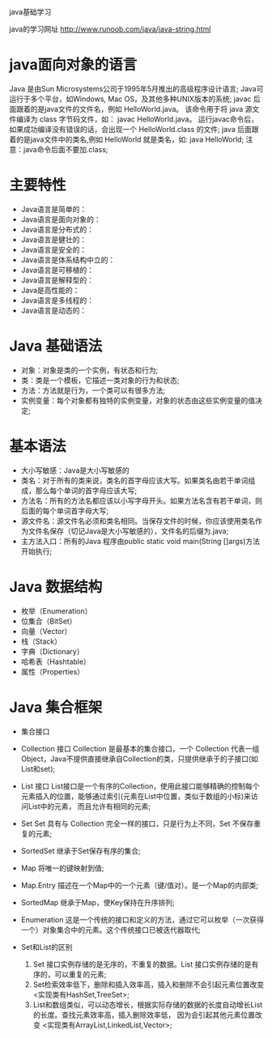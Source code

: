 java基础学习

java的学习网址
http://www.runoob.com/java/java-string.html  

# java面向对象的语言
Java 是由Sun Microsystems公司于1995年5月推出的高级程序设计语言;
Java可运行于多个平台，如Windows, Mac OS，及其他多种UNIX版本的系统;
javac 后面跟着的是java文件的文件名，例如 HelloWorld.java。 该命令用于将 java 源文件编译为 class 字节码文件，如： javac HelloWorld.java。
运行javac命令后，如果成功编译没有错误的话，会出现一个 HelloWorld.class 的文件;
java 后面跟着的是java文件中的类名,例如 HelloWorld 就是类名，如: java HelloWorld;
注意：java命令后面不要加.class;
# 主要特性
- Java语言是简单的：
- Java语言是面向对象的：
- Java语言是分布式的：
- Java语言是健壮的：
- Java语言是安全的：
- Java语言是体系结构中立的：
- Java语言是可移植的：
- Java语言是解释型的：
- Java是高性能的：
- Java语言是多线程的：
- Java语言是动态的：

# Java 基础语法
- 对象：对象是类的一个实例，有状态和行为;
- 类：类是一个模板，它描述一类对象的行为和状态;
- 方法：方法就是行为，一个类可以有很多方法;
- 实例变量：每个对象都有独特的实例变量，对象的状态由这些实例变量的值决定;

# 基本语法
- 大小写敏感：Java是大小写敏感的
- 类名：对于所有的类来说，类名的首字母应该大写。如果类名由若干单词组成，那么每个单词的首字母应该大写;
- 方法名：所有的方法名都应该以小写字母开头。如果方法名含有若干单词，则后面的每个单词首字母大写;
- 源文件名：源文件名必须和类名相同。当保存文件的时候，你应该使用类名作为文件名保存（切记Java是大小写敏感的），文件名的后缀为.java;
- 主方法入口：所有的Java 程序由public static void main(String []args)方法开始执行;

# Java 数据结构
- 枚举（Enumeration）
- 位集合（BitSet）
- 向量（Vector）
- 栈（Stack）
- 字典（Dictionary）
- 哈希表（Hashtable）
- 属性（Properties）

# Java 集合框架
- 集合接口
- Collection 接口
  Collection 是最基本的集合接口，一个 Collection 代表一组 Object，Java不提供直接继承自Collection的类，只提供继承于的子接口(如List和set);
  
- List 接口
  List接口是一个有序的Collection，使用此接口能够精确的控制每个元素插入的位置，能够通过索引(元素在List中位置，类似于数组的小标)来访问List中的元素，
  而且允许有相同的元素;
  
- Set
  Set 具有与 Collection 完全一样的接口，只是行为上不同，Set 不保存重复的元素;
  
- SortedSet
  继承于Set保存有序的集合;
  
- Map
  将唯一的键映射到值;
  
- Map.Entry
  描述在一个Map中的一个元素（键/值对）。是一个Map的内部类;
  
- SortedMap
 继承于Map，使Key保持在升序排列;

- Enumeration
  这是一个传统的接口和定义的方法，通过它可以枚举（一次获得一个）对象集合中的元素。这个传统接口已被迭代器取代;

- Set和List的区别
  1) Set 接口实例存储的是无序的，不重复的数据。List 接口实例存储的是有序的，可以重复的元素;
  2) Set检索效率低下，删除和插入效率高，插入和删除不会引起元素位置改变 <实现类有HashSet,TreeSet>;
  3) List和数组类似，可以动态增长，根据实际存储的数据的长度自动增长List的长度。查找元素效率高，插入删除效率低，
     因为会引起其他元素位置改变 <实现类有ArrayList,LinkedList,Vector>;
     
  
  
  


